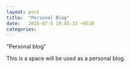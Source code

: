 ```yaml
---
layout: post
title:  "Personal Blog"
date:   2016-07-5 19:45:31 +0530
categories: 
---
```

"Personal blog"

This is a space will be used as a personal blog. 
